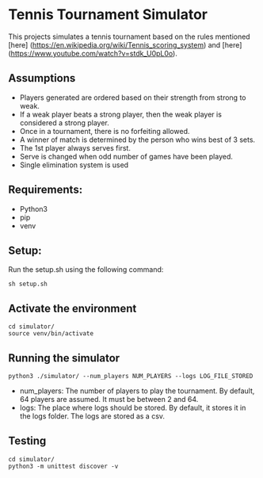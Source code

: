 # Tennis Tournament Simulator

This projects simulates a tennis tournament based on the rules mentioned [here] (https://en.wikipedia.org/wiki/Tennis_scoring_system) and [here] (https://www.youtube.com/watch?v=stdk_U0pL0o).

## Assumptions
- Players generated are ordered based on their strength from strong to weak.
- If a weak player beats a strong player, then the weak player is considered a strong player.
- Once in a tournament, there is no forfeiting allowed.
- A winner of match is determined by the person who wins best of 3 sets.
- The 1st player always serves first.
- Serve is changed when odd number of games have been played.
- Single elimination system is used

## Requirements:
- Python3
- pip
- venv

## Setup:
Run the setup.sh using the following command:
```
sh setup.sh
```

## Activate the environment
```
cd simulator/
source venv/bin/activate
```

## Running the simulator
```
python3 ./simulator/ --num_players NUM_PLAYERS --logs LOG_FILE_STORED
```

- num_players: The number of players to play the tournament. By default, 64 players are assumed. It must be between 2 and 64.
- logs: The place where logs should be stored. By default, it stores it in the logs folder. The logs are stored as a csv.

## Testing
```
cd simulator/
python3 -m unittest discover -v
```